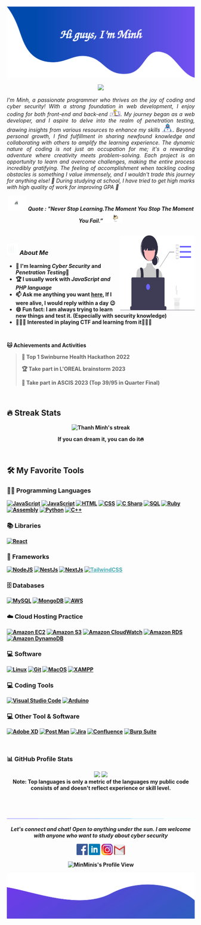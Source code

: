 ![alt text](./images/header.svg)

<p align="center">
  <img src="https://readme-typing-svg.herokuapp.com?lines=Computer+Science+Student;Web+Developer;Cyber+Security;Aim%20To%20Be%20Pentester;Always%20learning%20new%20things&center=true&width=380&height=45">
</p>

<p align="justify">
  <em>
  I'm Minh, a passionate programmer who thrives on the joy of coding and cyber security! With a strong foundation in web development, I enjoy coding for both front-end and back-end <img src="./images/Designer.gif" width="30px">. My journey began as a web developer, and I aspire to delve into the realm of penetration testing, drawing insights from various resources to enhance my skills <img src="./images/Developer.gif" width="30px">. Beyond personal growth, I find fulfillment in sharing newfound knowledge and collaborating with others to amplify the learning experience. The dynamic nature of coding is not just an occupation for me; it's a rewarding adventure where creativity meets problem-solving. Each project is an opportunity to learn and overcome challenges, making the entire process incredibly gratifying. The feeling of accomplishment when tackling coding obstacles is something I value immensely, and I wouldn't trade this journey for anything else! 🚀 During studying at school, I have tried to get high marks with high quality of work for improving GPA 🥇
  </em>
  <br>
</p>
<p align="center">
	<img src="./images/dog_2.gif" width="50" /> <b><i>Quote : "Never Stop Learning.The Moment You Stop The Moment You Fail.”</i> <img src="./images/dog_1.gif" width="50" />
</p>

<br>

<img align="right" width=200px height=200px alt="side_sticker" src="./images/profile_dev.svg" />

### <img src="./images/stats.gif" width="30px"> **_About Me_**

- 🤖 I'm learning **_Cyber Security_** and **_Penetration Testing_**🔐
- 🏆 I usually work with **_JavaScript and PHP language_**
- 📫 Ask me anything you want [**here**](https://github.com/MinMinis/MinMinis/issues), If I were alive, I would reply within a day 😉
- 😄 Fun fact: I am always trying to learn new things and test it. (Especially with security knowledge)
- 🕵🏻‍♂️ Interested in playing CTF and learning from it👨🏻‍💻

<br>

**🐱 Achievements and Activities**

> 🫅 Top 1 Swinburne Health Hackathon 2022
>
> 🏆 Take part in L'OREAL brainstorm 2023
>
> 🔐 Take part in ASCIS 2023 (Top 39/95 in Quarter Final)

<br>

## 🔥 Streak Stats

<p align="center">
    <img title="🔥 Burn like Minh" alt="Thanh Minh's streak" src="https://github-readme-streak-stats.herokuapp.com/?user=MinMinis&theme=monokai-metallian&hide_border=true"/>
  <p align="center"> If you can dream it, you can do it🔥 </p>
</p>

<br>

## 🛠️ My Favorite Tools

### 👨‍💻 Programming Languages

<p>
    <a href="https://github.com/search?q=user%3AMinMinis+language%3Ajavascript&type=repositories"><img alt="JavaScript" src="https://img.shields.io/badge/JavaScript-%23007396.svg?logo=javascript&logoColor=white"></a>
    <a href="https://github.com/search?q=user%3AMinMinis+language%3Aphp&type=repositories"><img alt="JavaScript" src="https://img.shields.io/badge/PHP%20-%2400599C.svg?logo=php&logoColor=white"></a>
     <a href="https://github.com/search?q=user%3AMinMinis+language%3Ahtml&type=repositories"><img alt="HTML" src="https://img.shields.io/badge/HTML%20-%23E34F26.svg?logo=html5&logoColor=white"></a>
    <a href="https://github.com/search?q=user%3AMinMinis+language%3Acss&type=repositories"><img alt="CSS" src="https://img.shields.io/badge/CSS%20-%231572B6.svg?logo=css3&logoColor=white"></a>
    <a href="https://github.com/search?q=user%3AMinMinis+language%3Acsharp&type=repositories"><img alt="C Sharp" src="https://img.shields.io/badge/C%20Sharp%20-%2314354C.svg?logo=csharp&logoColor=white"></a>
    <a href="https://github.com/search?q=user%3AMinMinis+language%3Asql&type=repositories"><img alt="SQL" src="https://img.shields.io/badge/SQL%20-%23025E8C.svg?logo=mysql&logoColor=white"></a>
    <a href="https://github.com/search?q=user%3AMinMinis+language%3Aruby&type=repositories"><img alt="Ruby" src="https://img.shields.io/badge/Ruby%20-%23FF0000.svg?logo=ruby&logoColor=white"></a>
    <a href="https://github.com/search?q=user%3AMinMinis+language%3Aassembly&type=repositories"><img alt="Assembly" src="https://img.shields.io/badge/Assembly%20-%23008000.svg?logo=assembly&logoColor=green"></a>
    <a href="https://github.com/search?q=user%3AMinMinis+language%3Apython&type=repositories"><img alt="Python" src="https://img.shields.io/badge/Python%20-%23000000.svg?logo=python&logoColor=yellow"></a>
    <a href="https://github.com/search?q=user%3AMinMinis+language%3Ac++&type=repositories"><img alt="C++" src="https://img.shields.io/badge/C++%20-white.svg?logo=C%2B%2B&logoColor=blue"></a>

### 📚 Libraries

<p>
    <a href="#"><img alt="React" src="https://img.shields.io/badge/React%20-%2321232a.svg?logo=react&logoColor=%2361DAFB"></a>

</p>

### 🧰 Frameworks

<p>
    <a href="#"><img alt="NodeJS" src="https://img.shields.io/badge/Node.js%20-%2343853D.svg?logo=node.js&logoColor=white"></a>
    <a href="#"><img alt="NestJs" src="https://img.shields.io/badge/NestJs-%23FFFFFF.svg?logo=nestjs&logoColor=red"></a>
    <a href="#"><img alt="NextJs" src="https://img.shields.io/badge/NextJs-%23000000.svg?logo=nextdotjs&logoColor=white"></a>
    <a href="#" style="color: #4AADB5;"><img alt="TailwindCSS" src="https://img.shields.io/badge/Tailwind%20CSS-%234AADB5.svg?logo=tailwindcss&logoColor=black"></a>
</p>

### 🗄️ Databases

<p>
    <a href="#"><img alt="MySQL" src="https://img.shields.io/badge/MySQL-%24430098.svg?logo=mysql&logoColor=white"></a>
    <a href="#"><img alt="MongoDB" src="https://img.shields.io/badge/MongoDB-%2300f.svg?logo=mongodb&logoColor=white"></a>
    <a href="#"><img alt="AWS" src="https://img.shields.io/badge/AWS%20-%23430098.svg?logo=amazonaws&logoColor=white"></a>
</p>

### ☁️ Cloud Hosting Practice

<p>
    <a href="#"><img alt="Amazon EC2" src="https://img.shields.io/badge/Amazon%20EC2%20-%23430098.svg?logo=amazonec2&logoColor=white"></a>
    <a href="#"><img alt="Amazon S3" src="https://img.shields.io/badge/Amazon%20S3%20-%23316192.svg?logo=amazons3&logoColor=white"></a>
    <a href="#"><img alt="Amazon CloudWatch" src ="https://img.shields.io/badge/Amazon%20CloudWatch%20-%2300f.svg?logo=amazoncloudwatch&logoColor=white"></a>
    <a href="#"><img alt="Amazon RDS" src="https://img.shields.io/badge/Amazon%20RDS%20-%2343853D.svg?logo=amazonrds&logoColor=white"></a>
    <a href="#"><img alt="Amazon DynamoDB" src="https://img.shields.io/badge/Amazon%20DynamoDB%20-%23F05033.svg?logo=amazondynamodb&logoColor=white"></a>
</p>

### 💻 Software

<p>
    <a href="#"><img alt="Linux" src="https://img.shields.io/badge/Linux-3333ff?logo=linux&logoColor=white"></a>
    <!-- <a href="#"><img alt="Docker" src="https://img.shields.io/badge/docker-cc0066?logo=docker&logoColor=white"></a> -->
    <!-- <a href="#"><img alt="Opera GX" src="https://img.shields.io/badge/Opera%20GX-3DDC84?logo=opera&logoColor=white"></a> -->
    <a href="#"><img alt="Git" src="https://img.shields.io/badge/Git%20-%23F05033.svg?logo=git&logoColor=white"></a>
    <!-- <a href="#"><img alt="Stack Overflow" src="https://img.shields.io/badge/-Stack%20Overflow-FE7A16?logo=stack-overflow&logoColor=white"></a> -->
    <!-- <a href="#"><img alt="Jenkins" src="https://img.shields.io/badge/Jenkins%20-%25F05033.svg?logo=jenkins&logoColor=white"></a> -->
    <a href="#"><img alt="MacOS" src="https://img.shields.io/badge/MacOS%20-%23000000.svg?logo=MacOS&logoColor=white"></a>
    <a href="#"><img alt="XAMPP" src="https://img.shields.io/badge/XAMPP%20-%23ffffff.svg?logo=xampp&logoColor=orange"></a>

</p>

### 💻 Coding Tools

<p>
    <a href="#"><img alt="Visual Studio Code" src="https://img.shields.io/badge/Visual%20Studio%20Code-0078d7.svg?logo=visual-studio-code&logoColor=white"></a>
    <a href="#"><img alt="Arduino" src="https://img.shields.io/badge/Arduino%20IDE-%23009296.svg?logo=Arduino&logoColor=white"></a>
</p>

### 💻 Other Tool & Software

<p>
    <a href="#"><img alt="Adobe XD" src="https://img.shields.io/badge/Adobe%20XD%20-%23440235.svg?logo=adobexd&logoColor=pink"></a>
    <a href="#"><img alt="Post Man" src="https://img.shields.io/badge/Postman-%23FFA500.svg?logo=postman&logoColor=white"></a>
    <a href="#"><img alt="Jira" src="https://img.shields.io/badge/Jira-%23ffffff.svg?logo=Jira&logoColor=blue"></a>
    <a href="#"><img alt="Confluence" src="https://img.shields.io/badge/Confluence-%23ffffff.svg?logo=Confluence&logoColor=blue"></a>
    <a href="#"><img alt="Burp Suite" src="https://img.shields.io/badge/Burp%20Suite%20-orange?logo=burp-suite&logoColor=white"></a>
</p>

<br>

### 📊 GitHub Profile Stats

<p align="center">
  <img height="190em" src="https://github-readme-stats-eight-theta.vercel.app/api?username=MinMinis&show_icons=true&count_private=true&theme=react&hide_border=true&bg_color=1F222E&title_color=F85D7F&icon_color=F8D866"/>
  <img height="190em" src="https://github-readme-stats-eight-theta.vercel.app/api/top-langs/?username=MinMinis&layout=compact&langs_count=8&theme=react&hide_border=true&bg_color=1F222E&title_color=F85D7F&icon_color=F8D866"/>
  <br />
  <b>Note:</b> Top languages is only a metric of the languages my public code consists of and doesn't reflect experience or skill level.
</p>

<br><br>

![divider](./images/divider.gif)

<p align="center">
  <i>Let's connect and chat! Open to anything under the sun.</i>
  <i>I am welcome with anyone who want to study about cyber security</i>
  <p align="center">
    	<code><a href="https://www.facebook.com/Thanhminnn"><img width="30px" src="./images/facebook.png" title="Facebook"/></a></code>
	<code><a href="https://www.linkedin.com/in/thanh-minh-tr%E1%BA%A7n-80428026b/"><img width="30px" src="./images/linkedin.png" title="Linkedin"/></a></code>
	<code><a href="https://www.instagram.com/_thanhminh.tr_/"><img width="30px" src="./images/instagram.png" title="Instagram"/></a></code>
	<!-- <code><a href="https://twitter.com/MinMinis"><img width="30px" src="./images/twitter.png" title="Twitter"/></a></code> -->
	<code><a href="mailto:tranthanhminh17072003@gmail.com"><img width="30px" src="./images/gmail.png" title="Gmail"/></a></code>
  </p>

  <p align="center">
      <img src="https://komarev.com/ghpvc/?username=MinMinis&label=Profile+Views" alt="MinMinis's Profile View" />
  </p>
</p>

![alt text](./images/footer.svg)
